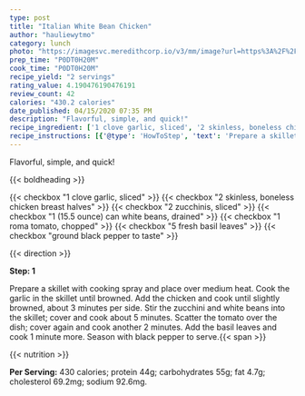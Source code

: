 ```yaml
---
type: post
title: "Italian White Bean Chicken"
author: "hauliewytmo"
category: lunch
photo: "https://imagesvc.meredithcorp.io/v3/mm/image?url=https%3A%2F%2Fimages.media-allrecipes.com%2Fuserphotos%2F5200908.jpg"
prep_time: "P0DT0H20M"
cook_time: "P0DT0H20M"
recipe_yield: "2 servings"
rating_value: 4.190476190476191
review_count: 42
calories: "430.2 calories"
date_published: 04/15/2020 07:35 PM
description: "Flavorful, simple, and quick!"
recipe_ingredient: ['1 clove garlic, sliced', '2 skinless, boneless chicken breast halves', '2 zucchinis, sliced', '1 (15.5 ounce) can white beans, drained', '1 roma tomato, chopped', '5 fresh basil leaves', 'ground black pepper to taste']
recipe_instructions: [{'@type': 'HowToStep', 'text': 'Prepare a skillet with cooking spray and place over medium heat. Cook the garlic in the skillet until browned. Add the chicken and cook until slightly browned, about 3 minutes per side. Stir the zucchini and white beans into the skillet; cover and cook about 5 minutes. Scatter the tomato over the dish; cover again and cook another 2 minutes. Add the basil leaves and cook 1 minute more. Season with black pepper to serve.\n'}]
---
```


Flavorful, simple, and quick! 

{{< boldheading >}}

{{< checkbox "1 clove garlic, sliced" >}}
{{< checkbox "2  skinless, boneless chicken breast halves" >}}
{{< checkbox "2  zucchinis, sliced" >}}
{{< checkbox "1 (15.5 ounce) can white beans, drained" >}}
{{< checkbox "1  roma tomato, chopped" >}}
{{< checkbox "5  fresh basil leaves" >}}
{{< checkbox "ground black pepper to taste" >}}


{{< direction >}}

**Step: 1**

Prepare a skillet with cooking spray and place over medium heat. Cook the garlic in the skillet until browned. Add the chicken and cook until slightly browned, about 3 minutes per side. Stir the zucchini and white beans into the skillet; cover and cook about 5 minutes. Scatter the tomato over the dish; cover again and cook another 2 minutes. Add the basil leaves and cook 1 minute more. Season with black pepper to serve.{{< span >}}

{{< nutrition >}}

**Per Serving:** 430 calories; protein 44g; carbohydrates 55g; fat 4.7g; cholesterol 69.2mg; sodium 92.6mg.